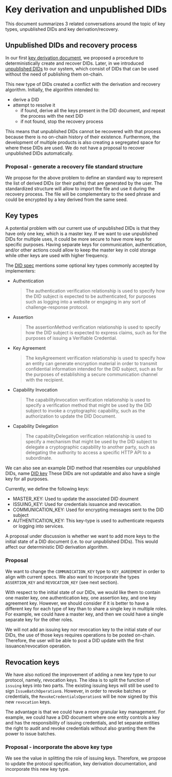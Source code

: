 # Key derivation and unpublished DIDs

This document summarizes 3 related conversations around the topic of key types, unpublished DIDs and key 
derivation/recovery.

## Unpublished DIDs and recovery process

In our first [key derivation document](./key-derivation.md), we proposed a procedure to deterministically create and
recover DIDs. Later, in we introduced [unpublished DIDs](./unpublished-dids.md) to our system, which consist of DIDs
that can be used without the need of publishing them on-chain.

This new type of DIDs created a conflict with the derivation and recovery algorithm. Initially, the algorithm intended
to: 
- derive a DID
- attempt to resolve it
  - if found, derive all the keys present in the DID document, and repeat the process with the next DID
  - if not found, stop the recovery process

This means that unpublished DIDs cannot be recovered with that process because there is no on-chain history of their 
existence. Furthermore, the development of multiple products is also creating a segregated space for where these DIDs
are used. We do not have a proposal to recover unpublished DIDs automatically.

### Proposal - generate a recovery file standard structure

We propose for the above problem to define an standard way to represent the list of derived DIDs (or their paths)
that are generated by the user. The standardized structure will allow to import the file and use it during the 
recovery process. The file will be complementary to the seed phrase and could be encrypted by a key derived from 
the same seed.

## Key types

A potential problem with our current use of unpublished DIDs is that they have only one key, which is a master key. If 
we want to use unpublished DIDs for multiple uses, it could be more secure to have more keys for specific purposes. 
Having separate keys for communication, authentication, and/or other actions could allow to keep the master key in cold 
storage while other keys are used with higher frequency.  

The [DID spec](https://www.w3.org/TR/did-core/#verification-relationships) mentions some optional key types commonly 
accepted by implementers:

- Authentication
    > The authentication verification relationship is used to specify how the DID subject is expected to be authenticated, 
    > for purposes such as logging into a website or engaging in any sort of challenge-response protocol.
- Assertion
    > The assertionMethod verification relationship is used to specify how the DID subject is expected to express claims,
    > such as for the purposes of issuing a Verifiable Credential.
- Key Agreement
    > The keyAgreement verification relationship is used to specify how an entity can generate encryption material in 
    > order to transmit confidential information intended for the DID subject, such as for the purposes of establishing
    > a secure communication channel with the recipient.
- Capability Invocation
    > The capabilityInvocation verification relationship is used to specify a verification method that might be used by
    > the DID subject to invoke a cryptographic capability, such as the authorization to update the DID Document.
- Capability Delegation
    > The capabilityDelegation verification relationship is used to specify a mechanism that might be used by the DID 
    > subject to delegate a cryptographic capability to another party, such as delegating the authority to access a
    > specific HTTP API to a subordinate.
  
We can also see an example DID method that resembles our unpublished DIDs, name [DID key](https://w3c-ccg.github.io/did-method-key/)
These DIDs are not updatable and also have a single key for all purposes.

Currently, we define the following keys:
- MASTER_KEY: Used to update the associated DID doument
- ISSUING_KEY: Used for credentials issuance and revocation.
- COMMUNICATION_KEY: Used for encrypting messages sent to the DID subject
- AUTHENTICATION_KEY: This key-type is used to authenticate requests or logging into services.

A proposal under discussion is whether we want to add more keys to the initial state of a DID document (i.e. to our 
unpublished DIDs). This would affect our deterministic DID derivation algorithm. 

### Proposal

We want to change the `COMMUNICATION_KEY` type to `KEY_AGREEMENT` in order to align with current specs.
We also want to incorporate the types `ASSERTION_KEY` and `REVOCATION_KEY` (see next section).

With respect to the initial state of our DIDs, we would like them to contain one master key, one 
authentication key, one assertion key, and one key agreement key. However, we should consider if
it is better to have a different key for each type of key than to share a single key in multiple 
roles. For example, we could have a master key, and then we could have a single separate key for 
the other roles.

We will not add an issuing key nor revocation key to the initial state of our DIDs, the use of 
those keys requires operations to be posted on-chain. Therefore, the user will be able to post
a DID update with the first issuance/revocation operation.

## Revocation keys

We have also noticed the improvement of adding a new key type to our protocol, namely, revocation keys. The idea is to
split the function of `issuing` keys into two parts. The existing issuing keys will still be used to sign 
`IssueBatchOperation`s. However, in order to revoke batches or credentials, the `RevokeCredentialsOperation`s will be
now signed by this new `revocation` keys.

The advantage is that we could have a more granular key management. For example, we could have a DID document where one
entity controls a key and has the responsibility of issuing credentials, and let separate entities the right to audit 
and revoke credentials without also granting them the power to issue batches.

### Proposal - incorporate the above key type

We see the value in splitting the role of issuing keys. Therefore, we propose to update the protocol specification, 
key derivation documentation, and incorporate this new key type.
